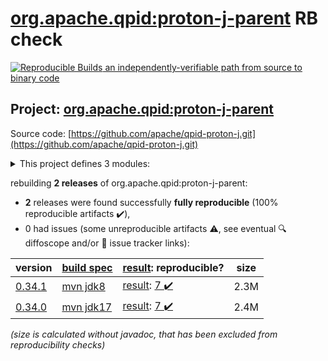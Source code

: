 [org.apache.qpid:proton-j-parent](https://central.sonatype.com/artifact/org.apache.qpid/proton-j-parent/0.34.1/versions) RB check
=======

[![Reproducible Builds](https://reproducible-builds.org/images/logos/rb.svg) an independently-verifiable path from source to binary code](https://reproducible-builds.org/)

## Project: [org.apache.qpid:proton-j-parent](https://central.sonatype.com/artifact/org.apache.qpid/proton-j-parent/0.34.1/versions)

Source code: [https://github.com/apache/qpid-proton-j.git](https://github.com/apache/qpid-proton-j.git)

<details><summary>This project defines 3 modules:</summary>

* [org.apache.qpid:apache-qpid-proton-j](https://central.sonatype.com/artifact/org.apache.qpid/apache-qpid-proton-j/0.34.1)
* [org.apache.qpid:proton-j](https://central.sonatype.com/artifact/org.apache.qpid/proton-j/0.34.1)
* [org.apache.qpid:proton-j-parent](https://central.sonatype.com/artifact/org.apache.qpid/proton-j-parent/0.34.1)
</details>

rebuilding **2 releases** of org.apache.qpid:proton-j-parent:
- **2** releases were found successfully **fully reproducible** (100% reproducible artifacts :heavy_check_mark:),
- 0 had issues (some unreproducible artifacts :warning:, see eventual :mag: diffoscope and/or :memo: issue tracker links):

| version | [build spec](/BUILDSPEC.md) | [result](https://reproducible-builds.org/docs/jvm/): reproducible? | size |
| -- | --------- | ------ | -- |
| [0.34.1](https://central.sonatype.com/artifact/org.apache.qpid/proton-j-parent/0.34.1/pom) | [mvn jdk8](proton-j-0.34.1.buildspec) | [result](proton-j-parent-0.34.1.buildinfo): [7 :heavy_check_mark: ](proton-j-parent-0.34.1.buildcompare) | 2.3M |
| [0.34.0](https://central.sonatype.com/artifact/org.apache.qpid/proton-j-parent/0.34.0/pom) | [mvn jdk17](proton-j-0.34.0.buildspec) | [result](proton-j-parent-0.34.0.buildinfo): [7 :heavy_check_mark: ](proton-j-parent-0.34.0.buildcompare) | 2.4M |

<i>(size is calculated without javadoc, that has been excluded from reproducibility checks)</i>
